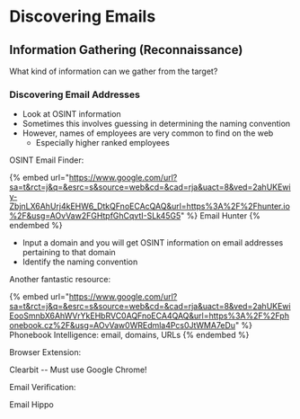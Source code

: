 # Discovering Emails

## Information Gathering (Reconnaissance)

What kind of information can we gather from the target?

### Discovering Email Addresses

* Look at OSINT information
* Sometimes this involves guessing in determining the naming convention
* However, names of employees are very common to find on the web
  * Especially higher ranked employees

OSINT Email Finder:

{% embed url="https://www.google.com/url?sa=t&rct=j&q=&esrc=s&source=web&cd=&cad=rja&uact=8&ved=2ahUKEwiy-ZbjnLX6AhUrj4kEHW6_DtkQFnoECAcQAQ&url=https%3A%2F%2Fhunter.io%2F&usg=AOvVaw2FGHtpfGhCqvtI-SLk45G5" %}
Email Hunter
{% endembed %}

* Input a domain and you will get OSINT information on email addresses pertaining to that domain
* Identify the naming convention

Another fantastic resource:

{% embed url="https://www.google.com/url?sa=t&rct=j&q=&esrc=s&source=web&cd=&cad=rja&uact=8&ved=2ahUKEwiEooSmnbX6AhWVrYkEHbRVC0AQFnoECA4QAQ&url=https%3A%2F%2Fphonebook.cz%2F&usg=AOvVaw0WREdmla4Pcs0JtWMA7eDu" %}
Phonebook Intelligence: email, domains, URLs
{% endembed %}

Browser Extension:

Clearbit -- Must use Google Chrome!

Email Verification:

Email Hippo

